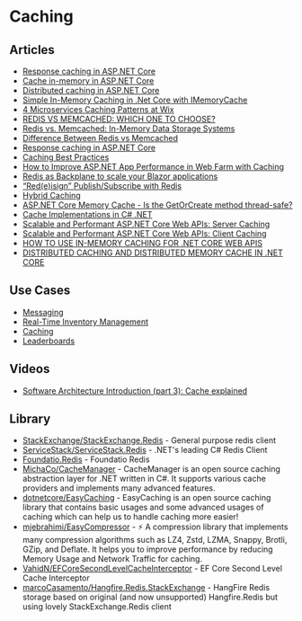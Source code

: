 
# Caching

## Articles
- [Response caching in ASP.NET Core](https://docs.microsoft.com/en-us/aspnet/core/performance/caching/response)
- [Cache in-memory in ASP.NET Core](https://docs.microsoft.com/en-us/aspnet/core/performance/caching/memory)
- [Distributed caching in ASP.NET Core](https://docs.microsoft.com/en-us/aspnet/core/performance/caching/distributed)
- [Simple In-Memory Caching in .Net Core with IMemoryCache](https://sahansera.dev/in-memory-caching-aspcore-dotnet/)
- [4 Microservices Caching Patterns at Wix](https://medium.com/wix-engineering/4-microservices-caching-patterns-at-wix-b4dfee1ae22f)
- [REDIS VS MEMCACHED: WHICH ONE TO CHOOSE?](https://www.imaginarycloud.com/blog/redis-vs-memcached)
- [Redis vs. Memcached: In-Memory Data Storage Systems](https://alibaba-cloud.medium.com/redis-vs-memcached-in-memory-data-storage-systems-3395279b0941)
- [Difference Between Redis vs Memcached](https://www.educba.com/redis-vs-memcached/)
- [Response caching in ASP.NET Core](https://docs.microsoft.com/en-us/aspnet/core/performance/caching/response)
- [Caching Best Practices](https://docs.microsoft.com/en-us/azure/architecture/best-practices/caching)
- [How to Improve ASP.NET App Performance in Web Farm with Caching](https://www.toptal.com/dot-net/caching-in-a-distributed-web-farm-using-asp-net)
- [Redis as Backplane to scale your Blazor applications](https://blexin.com/en/blog-en/redis-as-backplane-to-scale-your-blazor-applications/)
- [“Red(e)isign” Publish/Subscribe with Redis](https://blexin.com/en/blog-en/redeisign-publish-subscribe-with-redis/)
- [Hybrid Caching](https://github.com/dotnetcore/EasyCaching/blob/master/docs/Hybrid.md)
- [ASP.NET Core Memory Cache - Is the GetOrCreate method thread-safe?](https://blog.novanet.no/asp-net-core-memory-cache-is-get-or-create-thread-safe/)
- [Cache Implementations in C# .NET](https://michaelscodingspot.com/cache-implementations-in-csharp-net/)
- [Scalable and Performant ASP.NET Core Web APIs: Server Caching](https://www.carlrippon.com/scalable-and-performant-asp-net-core-web-apis-server-caching/)
- [Scalable and Performant ASP.NET Core Web APIs: Client Caching](https://www.carlrippon.com/scalable-and-performant-asp-net-core-web-apis-client-caching/)
- [HOW TO USE IN-MEMORY CACHING FOR .NET CORE WEB APIS](https://thecodeblogger.com/2021/06/07/how-to-use-in-memory-caching-for-net-core-web-apis/)
- [DISTRIBUTED CACHING AND DISTRIBUTED MEMORY CACHE IN .NET CORE](https://thecodeblogger.com/2021/06/08/distributed-caching-and-distributed-memory-cache-in-net-core/)
## Use Cases

- [Messaging](https://redislabs.com/solutions/use-cases/messaging/)
- [Real-Time Inventory Management](https://redislabs.com/solutions/use-cases/real-time-inventory/)
- [Caching](https://redislabs.com/solutions/use-cases/caching/)
- [Leaderboards](https://redislabs.com/solutions/use-cases/leaderboards/)

## Videos
- [Software Architecture Introduction (part 3): Cache explained](https://www.youtube.com/watch?v=QBMTGngjWdU)

## Library
- [StackExchange/StackExchange.Redis](https://github.com/StackExchange/StackExchange.Redis) - General purpose redis client
- [ServiceStack/ServiceStack.Redis](https://github.com/ServiceStack/ServiceStack.Redis) - .NET's leading C# Redis Client
- [Foundatio.Redis](https://github.com/FoundatioFx/Foundatio.Redis) - Foundatio Redis
- [MichaCo/CacheManager](https://github.com/MichaCo/CacheManager) - CacheManager is an open source caching abstraction layer for .NET written in C#. It supports various cache providers and implements many advanced features.
- [dotnetcore/EasyCaching](https://github.com/dotnetcore/EasyCaching) - EasyCaching is an open source caching library that contains basic usages and some advanced usages of caching which can help us to handle caching more easier!
- [mjebrahimi/EasyCompressor](https://github.com/mjebrahimi/EasyCompressor) - ⚡ A compression library that implements many compression algorithms such as LZ4, Zstd, LZMA, Snappy, Brotli, GZip, and Deflate. It helps you to improve performance by reducing Memory Usage and Network Traffic for caching.
- [VahidN/EFCoreSecondLevelCacheInterceptor](https://github.com/VahidN/EFCoreSecondLevelCacheInterceptor) - EF Core Second Level Cache Interceptor
- [marcoCasamento/Hangfire.Redis.StackExchange](https://github.com/marcoCasamento/Hangfire.Redis.StackExchange) - HangFire Redis storage based on original (and now unsupported) Hangfire.Redis but using lovely StackExchange.Redis client
